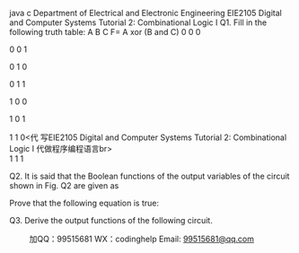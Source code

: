 java c
Department of Electrical and Electronic Engineering
EIE2105 Digital and Computer   Systems
Tutorial 2: Combinational Logic   I
Q1.    Fill in the   following truth   table:
A
B
C
F= A   xor (B and   C)
0
0
0
   
0
0
1
   
0
1
0
   
0
1
1
   
1
0
0
   
1
0
1
   
1
1
0<代 写EIE2105 Digital and Computer Systems Tutorial 2: Combinational Logic I
代做程序编程语言br>   
1
1
1
   
Q2.   It is said that the Boolean functions of   the output   variables   of   the   circuit   shown   in   Fig.   Q2   are   given   as
   
Prove that the following equation is true:


Q3.    Derive the output functions of   the   following   circuit.
   
   
   



         
加QQ：99515681  WX：codinghelp  Email: 99515681@qq.com
